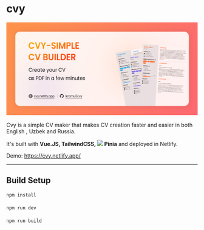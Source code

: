 # cvy

![Ikrom's web summary card](cvy_.png)

Cvy is a simple CV maker that makes CV creation faster and easier in both English , Uzbek and Russia.

It's built with <b> Vue.JS, TailwindCSS, <img src="https://pinia.vuejs.org/logo.svg" width="10" /> Pinia</b> and deployed in Netlify.

Demo: https://cvy.netlify.app/

<hr>  

## Build Setup

```sh
npm install

npm run dev

npm run build
```
